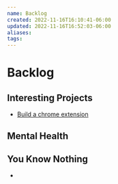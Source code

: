```yaml
---
name: Backlog
created: 2022-11-16T16:10:41-06:00
updated: 2022-11-16T16:52:03-06:00
aliases: 
tags: 
---
```

# Backlog


## Interesting Projects
- [Build a chrome extension](https://www.youtube.com/watch?v=B8Ihv3xsWYs)

## Mental Health


## You Know Nothing
- 